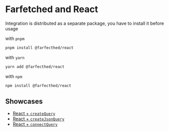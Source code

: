 # Farfetched and React

Integration is distributed as a separate package, you have to install it before usage

with `pnpm`

```sh
pnpm install @farfecthed/react
```

with `yarn`

```sh
yarn add @farfecthed/react
```

with `npm`

```sh
npm install @farfecthed/react
```

## Showcases

- [React + `createQuery`](https://github.com/igorkamyshev/farfetched/tree/master/apps/showcase/react-create-query/)
- [React + `createJsonQuery`](https://github.com/igorkamyshev/farfetched/tree/master/apps/showcase/react-create-json-query/)
- [React + `connectQuery`](https://github.com/igorkamyshev/farfetched/tree/master/apps/showcase/react-connect-query/)
